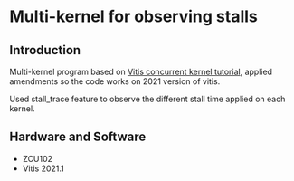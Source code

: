 # Multi-kernel for observing stalls

## Introduction
Multi-kernel program based on [Vitis concurrent kernel tutorial](https://github.com/Xilinx/Vitis_Accel_Examples/tree/2021.1/host/concurrent_kernel_execution), applied amendments so the code works on 2021 version of vitis.

Used stall_trace feature to observe the different stall time applied on each kernel.

## Hardware and Software
* ZCU102
* Vitis 2021.1
